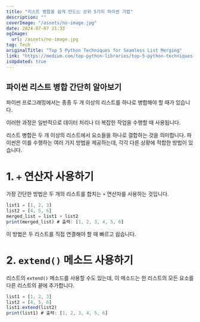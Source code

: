 ```yaml
---
title: "리스트 병합을 쉽게 만드는 상위 5가지 파이썬 기법"
description: ""
coverImage: "/assets/no-image.jpg"
date: 2024-07-07 21:33
ogImage:
  url: /assets/no-image.jpg
tag: Tech
originalTitle: "Top 5 Python Techniques for Seamless List Merging"
link: "https://medium.com/top-python-libraries/top-5-python-techniques-for-seamless-list-merging-fcd52c05dc2d"
isUpdated: true
---
```


## 파이썬 리스트 병합 간단히 알아보기

파이썬 프로그래밍에서는 종종 두 개 이상의 리스트를 하나로 병합해야 할 때가 있습니다.

이러한 과정은 일반적으로 데이터 처리나 더 복잡한 작업을 수행할 때 사용됩니다.

리스트 병합은 두 개 이상의 리스트에서 요소들을 하나로 결합하는 것을 의미합니다. 파이썬은 이를 수행하는 여러 가지 방법을 제공하는데, 각각 다른 상황에 적합한 방법이 있습니다.

<!-- seedividend - 사각형 -->

<ins class="adsbygoogle"
     style="display:block"
     data-ad-client="ca-pub-4877378276818686"
     data-ad-slot="1898504329"
     data-ad-format="auto"
     data-full-width-responsive="true"></ins>

<script>
     (adsbygoogle = window.adsbygoogle || []).push({});
</script>

# 1. `+` 연산자 사용하기

가장 간단한 방법은 두 개의 리스트를 합치는 `+` 연산자를 사용하는 것입니다.

```js
list1 = [1, 2, 3]
list2 = [4, 5, 6]
merged_list = list1 + list2
print(merged_list) # 출력: [1, 2, 3, 4, 5, 6]
```

이 방법은 두 리스트를 직접 연결해야 할 때 빠르고 쉽습니다.

<!-- seedividend - 사각형 -->

<ins class="adsbygoogle"
     style="display:block"
     data-ad-client="ca-pub-4877378276818686"
     data-ad-slot="1898504329"
     data-ad-format="auto"
     data-full-width-responsive="true"></ins>

<script>
     (adsbygoogle = window.adsbygoogle || []).push({});
</script>

# 2. `extend()` 메소드 사용하기

리스트의 `extend()` 메소드를 사용할 수도 있는데, 이 메소드는 한 리스트의 모든 요소를 다른 리스트의 끝에 추가합니다.

```js
list1 = [1, 2, 3]
list2 = [4, 5, 6]
list1.extend(list2)
print(list1) # 출력: [1, 2, 3, 4, 5, 6]
```
